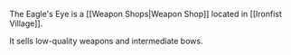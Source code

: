 The Eagle's Eye is a [[Weapon Shops|Weapon Shop]] located in [[Ironfist Village]].

It sells low-quality weapons and intermediate bows.

